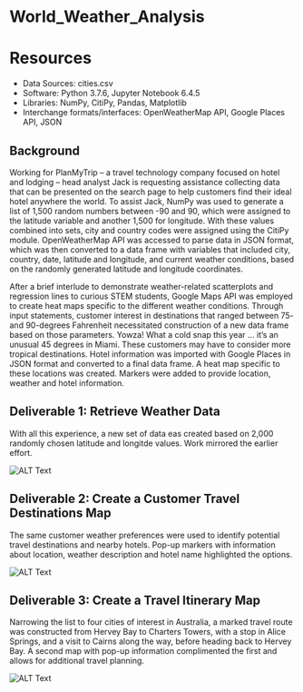 # World_Weather_Analysis

# Resources
- Data Sources: cities.csv
- Software: Python 3.7.6, Jupyter Notebook 6.4.5
- Libraries: NumPy, CitiPy, Pandas, Matplotlib
- Interchange formats/interfaces: OpenWeatherMap API, Google Places API, JSON

## Background
Working for PlanMyTrip – a travel technology company focused on hotel and lodging – head analyst Jack is requesting assistance collecting data that can be presented on the search page to help customers find their ideal hotel anywhere the world. To assist Jack, NumPy was used to generate a list of 1,500 random numbers between -90 and 90, which were assigned to the latitude variable and another 1,500 for longitude. With these values combined into sets, city and country codes were assigned using the CitiPy module. OpenWeatherMap API was accessed to parse data in JSON format, which was then converted to a data frame with variables that included city, country, date, latitude and longitude, and current weather conditions, based on the randomly generated latitude and longitude coordinates.

After a brief interlude to demonstrate weather-related scatterplots and regression lines to curious STEM students, Google Maps API was employed to create heat maps specific to the different weather conditions. Through input statements, customer interest in destinations that ranged between 75- and 90-degrees Fahrenheit necessitated construction of a new data frame based on those parameters. Yowza! What a cold snap this year … it’s an unusual 45 degrees in Miami. These customers may have to consider more tropical destinations. Hotel information was imported with Google Places in JSON format and converted to a final data frame. A heat map specific to these locations was created. Markers were added to provide location, weather and hotel information.

## Deliverable 1: Retrieve Weather Data
With all this experience, a new set of data eas created based on 2,000 randomly chosen latitude and longitde values. Work mirrored the earlier effort.  

![ALT Text](https://user-images.githubusercontent.com/30667001/151229583-61d12180-c88d-4a13-a479-1ffa0f7ff4ea.png)


## Deliverable 2: Create a Customer Travel Destinations Map
The same customer weather preferences were used to identify potential travel destinations and nearby hotels. Pop-up markers with information about location, weather description and hotel name highlighted the options.

![ALT Text](https://user-images.githubusercontent.com/30667001/151229972-d69219be-7e0c-49da-89d7-e0cf4390a70d.png)

## Deliverable 3: Create a Travel Itinerary Map
Narrowing the list to four cities of interest in Australia, a marked travel route was constructed from Hervey Bay to Charters Towers, with a stop in Alice Springs, and a visit to Cairns along the way, before heading back to Hervey Bay. A second map with pop-up information complimented the first and allows for additional travel planning.

![ALT Text](https://user-images.githubusercontent.com/30667001/151230421-6a7430f9-34e4-404e-8bf3-279ee4989ce1.png)
